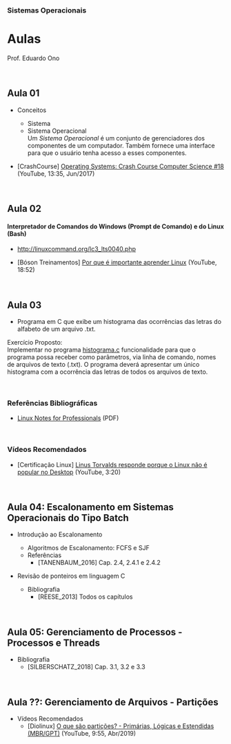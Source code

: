 ### Sistemas Operacionais

# Aulas

Prof. Eduardo Ono

<br>

## Aula 01

* Conceitos

    * Sistema
    * Sistema Operacional<br>
    Um _*Sistema Operacional*_ é um conjunto de gerenciadores dos componentes de um computador. Também fornece uma interface para que o usuário tenha acesso a esses componentes.

* [CrashCourse] [Operating Systems: Crash Course Computer Science #18](https://www.youtube.com/watch?v=26QPDBe-NB8) (YouTube, 13:35, Jun/2017)

<br>

## Aula 02

#### Interpretador de Comandos do Windows (Prompt de Comando) e do Linux (Bash)

* http://linuxcommand.org/lc3_lts0040.php

* [Bóson Treinamentos] [Por que é importante aprender Linux](https://www.youtube.com/watch?v=UsHiWIgxj2M) (YouTube, 18:52)

<br>

## Aula 03

* Programa em C que exibe um histograma das ocorrências das letras do alfabeto de um arquivo .txt.

Exercício Proposto:<br>
Implementar no programa <a href="../programas-em-c/histograma.c">histograma.c</a> funcionalidade para que o programa possa receber como parâmetros, via linha de comando, nomes de arquivos de texto (.txt). O programa deverá apresentar um único histograma com a ocorrência das letras de todos os arquivos de texto. 

<br>

### Referências Bibliográficas

* [Linux Notes for Professionals](https://goalkicker.com/LinuxBook/) (PDF)

<br>

### Vídeos Recomendados

* [Certificação Linux] [Linus Torvalds responde porque o Linux não é popular no Desktop](https://www.youtube.com/watch?v=kQilgheRZAY) (YouTube, 3:20)

<br>

## Aula 04: Escalonamento em Sistemas Operacionais do Tipo Batch

  * Introdução ao Escalonamento
    * Algoritmos de Escalonamento: FCFS e SJF
    * Referências
      * [TANENBAUM_2016] Cap. 2.4, 2.4.1 e 2.4.2

  * Revisão de ponteiros em linguagem C
    * Bibliografia
      * [REESE_2013] Todos os capítulos

<br>

## Aula 05: Gerenciamento de Processos - Processos e Threads

  * Bibliografia
    * [SILBERSCHATZ_2018] Cap. 3.1, 3.2 e 3.3

<br>

## Aula ??: Gerenciamento de Arquivos - Partições

  * Vídeos Recomendados
    * [Diolinux] [O que são partições? - Primárias, Lógicas e Estendidas (MBR/GPT)](https://www.youtube.com/watch?v=Vd-CEeoonIM) (YouTube, 9:55, Abr/2019)

<br>
